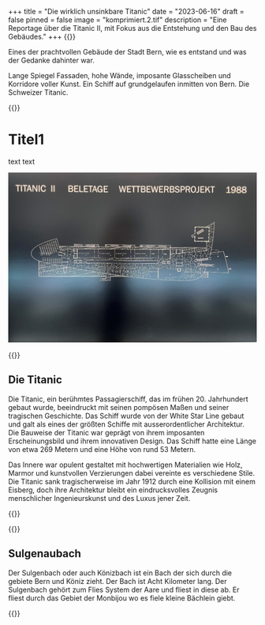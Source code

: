 +++
title = "Die wirklich unsinkbare Titanic"
date = "2023-06-16"
draft = false
pinned = false
image = "komprimiert.2.tif"
description = "Eine Reportage über die Titanic II, mit Fokus aus die Entstehung und den Bau des Gebäudes."
+++
{{<lead>}}

Eines der prachtvollen Gebäude der Stadt Bern, wie es entstand und was der Gedanke dahinter war.

 Lange Spiegel Fassaden, hohe Wände, imposante Glasscheiben und Korridore voller Kunst. Ein Schiff auf grundgelaufen inmitten von Bern. Die Schweizer Titanic.

{{</Lead>}}

# Titel1

text text 

![](blue-print-komprimiert3.jpg)

{{<box>}} 

## Die Titanic

Die Titanic, ein berühmtes Passagierschiff, das im frühen 20. Jahrhundert gebaut wurde, beeindruckt mit seinen pompösen Maßen und seiner tragischen Geschichte. Das Schiff wurde von der White Star Line gebaut und galt als eines der größten Schiffe mit ausserordentlicher Architektur. Die Bauweise der Titanic war geprägt von ihrem imposanten Erscheinungsbild und ihrem innovativen Design. Das Schiff hatte eine Länge von etwa 269 Metern und eine Höhe von rund 53 Metern.

Das Innere war opulent gestaltet mit hochwertigen Materialien wie Holz, Marmor und kunstvollen Verzierungen dabei vereinte es verschiedene Stile. Die Titanic sank tragischerweise im Jahr 1912 durch eine Kollision mit einem Eisberg, doch ihre Architektur bleibt ein eindrucksvolles Zeugnis menschlicher Ingenieurskunst und des Luxus jener Zeit.

 {{</box>}}

{{<box>}}

## Sulgenaubach

 Der Sulgenbach oder auch Könizbach ist ein Bach der sich durch die gebiete Bern und Köniz zieht. Der Bach ist Acht Kilometer lang. Der Sulgenbach gehört zum Flies System der Aare und fliest in diese ab. Er fliest durch das Gebiet der Monbijou wo es fiele kleine Bächlein giebt.

 {{</box>}}